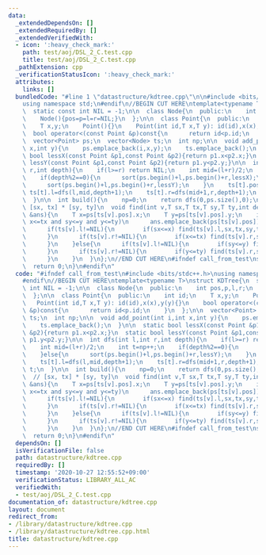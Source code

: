 ```yaml
---
data:
  _extendedDependsOn: []
  _extendedRequiredBy: []
  _extendedVerifiedWith:
  - icon: ':heavy_check_mark:'
    path: test/aoj/DSL_2_C.test.cpp
    title: test/aoj/DSL_2_C.test.cpp
  _pathExtension: cpp
  _verificationStatusIcon: ':heavy_check_mark:'
  attributes:
    links: []
  bundledCode: "#line 1 \"datastructure/kdtree.cpp\"\n\n#include <bits/stdc++.h>\n\
    using namespace std;\n#endif\n//BEGIN CUT HERE\ntemplate<typename T>\nstruct KDTree{\n\
    \  static const int NIL = -1;\n\n  class Node{\n  public:\n    int pos,p,l,r;\n\
    \    Node(){pos=p=l=r=NIL;}\n  };\n\n  class Point{\n  public:\n    int id;\n\
    \    T x,y;\n    Point(){}\n    Point(int id,T x,T y): id(id),x(x),y(y){}\n  \
    \  bool operator<(const Point &p)const{\n      return id<p.id;\n    }\n  };\n\n\
    \  vector<Point> ps;\n  vector<Node> ts;\n  int np;\n\n  void add_point(int i,int\
    \ x,int y){\n    ps.emplace_back(i,x,y);\n    ts.emplace_back();\n  }\n\n  static\
    \ bool lessX(const Point &p1,const Point &p2){return p1.x<p2.x;}\n  static bool\
    \ lessY(const Point &p1,const Point &p2){return p1.y<p2.y;}\n\n  int dfs(int l,int\
    \ r,int depth){\n    if(l>=r) return NIL;\n    int mid=(l+r)/2;\n    int t=np++;\n\
    \    if(depth%2==0){\n      sort(ps.begin()+l,ps.begin()+r,lessX);\n    }else{\n\
    \      sort(ps.begin()+l,ps.begin()+r,lessY);\n    }\n    ts[t].pos=mid;\n   \
    \ ts[t].l=dfs(l,mid,depth+1);\n    ts[t].r=dfs(mid+1,r,depth+1);\n    return t;\n\
    \  }\n\n  int build(){\n    np=0;\n    return dfs(0,ps.size(),0);\n  }\n\n  //\
    \ [sx, tx] * [sy, ty]\n  void find(int v,T sx,T tx,T sy,T ty,int depth,vector<Point>\
    \ &ans){\n    T x=ps[ts[v].pos].x;\n    T y=ps[ts[v].pos].y;\n    if(sx<=x and\
    \ x<=tx and sy<=y and y<=ty)\n      ans.emplace_back(ps[ts[v].pos]);\n\n    if(depth%2==0){\n\
    \      if(ts[v].l!=NIL){\n        if(sx<=x) find(ts[v].l,sx,tx,sy,ty,depth+1,ans);\n\
    \      }\n      if(ts[v].r!=NIL){\n        if(x<=tx) find(ts[v].r,sx,tx,sy,ty,depth+1,ans);\n\
    \      }\n    }else{\n      if(ts[v].l!=NIL){\n        if(sy<=y) find(ts[v].l,sx,tx,sy,ty,depth+1,ans);\n\
    \      }\n      if(ts[v].r!=NIL){\n        if(y<=ty) find(ts[v].r,sx,tx,sy,ty,depth+1,ans);\n\
    \      }\n    }\n  }\n};\n//END CUT HERE\n#ifndef call_from_test\nsigned main(){\n\
    \  return 0;\n}\n#endif\n"
  code: "#ifndef call_from_test\n#include <bits/stdc++.h>\nusing namespace std;\n\
    #endif\n//BEGIN CUT HERE\ntemplate<typename T>\nstruct KDTree{\n  static const\
    \ int NIL = -1;\n\n  class Node{\n  public:\n    int pos,p,l,r;\n    Node(){pos=p=l=r=NIL;}\n\
    \  };\n\n  class Point{\n  public:\n    int id;\n    T x,y;\n    Point(){}\n \
    \   Point(int id,T x,T y): id(id),x(x),y(y){}\n    bool operator<(const Point\
    \ &p)const{\n      return id<p.id;\n    }\n  };\n\n  vector<Point> ps;\n  vector<Node>\
    \ ts;\n  int np;\n\n  void add_point(int i,int x,int y){\n    ps.emplace_back(i,x,y);\n\
    \    ts.emplace_back();\n  }\n\n  static bool lessX(const Point &p1,const Point\
    \ &p2){return p1.x<p2.x;}\n  static bool lessY(const Point &p1,const Point &p2){return\
    \ p1.y<p2.y;}\n\n  int dfs(int l,int r,int depth){\n    if(l>=r) return NIL;\n\
    \    int mid=(l+r)/2;\n    int t=np++;\n    if(depth%2==0){\n      sort(ps.begin()+l,ps.begin()+r,lessX);\n\
    \    }else{\n      sort(ps.begin()+l,ps.begin()+r,lessY);\n    }\n    ts[t].pos=mid;\n\
    \    ts[t].l=dfs(l,mid,depth+1);\n    ts[t].r=dfs(mid+1,r,depth+1);\n    return\
    \ t;\n  }\n\n  int build(){\n    np=0;\n    return dfs(0,ps.size(),0);\n  }\n\n\
    \  // [sx, tx] * [sy, ty]\n  void find(int v,T sx,T tx,T sy,T ty,int depth,vector<Point>\
    \ &ans){\n    T x=ps[ts[v].pos].x;\n    T y=ps[ts[v].pos].y;\n    if(sx<=x and\
    \ x<=tx and sy<=y and y<=ty)\n      ans.emplace_back(ps[ts[v].pos]);\n\n    if(depth%2==0){\n\
    \      if(ts[v].l!=NIL){\n        if(sx<=x) find(ts[v].l,sx,tx,sy,ty,depth+1,ans);\n\
    \      }\n      if(ts[v].r!=NIL){\n        if(x<=tx) find(ts[v].r,sx,tx,sy,ty,depth+1,ans);\n\
    \      }\n    }else{\n      if(ts[v].l!=NIL){\n        if(sy<=y) find(ts[v].l,sx,tx,sy,ty,depth+1,ans);\n\
    \      }\n      if(ts[v].r!=NIL){\n        if(y<=ty) find(ts[v].r,sx,tx,sy,ty,depth+1,ans);\n\
    \      }\n    }\n  }\n};\n//END CUT HERE\n#ifndef call_from_test\nsigned main(){\n\
    \  return 0;\n}\n#endif\n"
  dependsOn: []
  isVerificationFile: false
  path: datastructure/kdtree.cpp
  requiredBy: []
  timestamp: '2020-10-27 12:55:52+09:00'
  verificationStatus: LIBRARY_ALL_AC
  verifiedWith:
  - test/aoj/DSL_2_C.test.cpp
documentation_of: datastructure/kdtree.cpp
layout: document
redirect_from:
- /library/datastructure/kdtree.cpp
- /library/datastructure/kdtree.cpp.html
title: datastructure/kdtree.cpp
---
```

